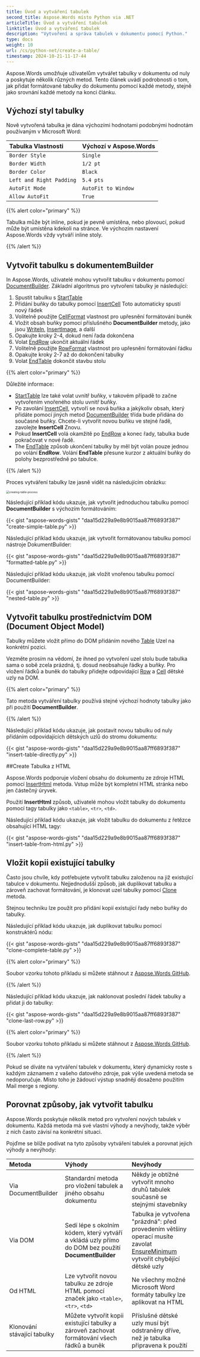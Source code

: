 ```yaml
---
title: Úvod a vytváření tabulek
second_title: Aspose.Words místo Python via .NET
articleTitle: Úvod a vytváření tabulek
linktitle: Úvod a vytváření tabulek
description: "Vytvoření a správa tabulek v dokumentu pomocí Python."
type: docs
weight: 10
url: /cs/python-net/create-a-table/
timestamp: 2024-10-21-11-17-44
---
```


Aspose.Words umožňuje uživatelům vytvářet tabulky v dokumentu od nuly a poskytuje několik různých metod. Tento článek uvádí podrobnosti o tom, jak přidat formátované tabulky do dokumentu pomocí každé metody, stejně jako srovnání každé metody na konci článku.

## Výchozí styl tabulky

Nově vytvořená tabulka je dána výchozími hodnotami podobnými hodnotám používaným v Microsoft Word:

| Tabulka Vlastnosti | Výchozí v Aspose.Words |
|  :-  |  :-  |
| `Border Style` |  `Single`  |
| `Border Width` | `1/2 pt` |
| `Border Color` |  `Black`  |
| `Left and Right Padding` | `5.4 pts` |
| `AutoFit Mode` | `AutoFit to Window` |
| `Allow AutoFit` |  `True`  |
{{% alert color="primary" %}}

Tabulka může být inline, pokud je pevně umístěna, nebo plovoucí, pokud může být umístěna kdekoli na stránce. Ve výchozím nastavení Aspose.Words vždy vytváří inline stoly.

{{% /alert %}}

## Vytvořit tabulku s dokumentemBuilder

In Aspose.Words, uživatelé mohou vytvořit tabulku v dokumentu pomocí [DocumentBuilder](https://reference.aspose.com/words/python-net/aspose.words/documentbuilder/). Základní algoritmus pro vytvoření tabulky je následující:

1. Spustit tabulku s [StartTable](https://reference.aspose.com/words/python-net/aspose.words/documentbuilder/start_table/)
2. Přidání buňky do tabulky pomocí [InsertCell](https://reference.aspose.com/words/python-net/aspose.words/documentbuilder/insert_cell/) Toto automaticky spustí nový řádek
3. Volitelně použijte [CellFormat](https://reference.aspose.com/words/python-net/aspose.words/documentbuilder/cell_format/) vlastnost pro upřesnění formátování buněk
4. Vložit obsah buňky pomocí příslušného **DocumentBuilder** metody, jako jsou [Writeln](https://reference.aspose.com/words/python-net/aspose.words/documentbuilder/writeln/#str), [InsertImage](https://reference.aspose.com/words/python-net/aspose.words/documentbuilder/insert_image/#str), a další
5. Opakujte kroky 2-4, dokud není řada dokončena
6. Volat [EndRow](https://reference.aspose.com/words/python-net/aspose.words/documentbuilder/end_row/) ukončit aktuální řádek
7. Volitelně použijte [RowFormat](https://reference.aspose.com/words/python-net/aspose.words/documentbuilder/row_format/) vlastnost pro upřesnění formátování řádku
8. Opakujte kroky 2-7 až do dokončení tabulky
9. Volat [EndTable](https://reference.aspose.com/words/python-net/aspose.words/documentbuilder/end_table/) dokončit stavbu stolu

{{% alert color="primary" %}}

Důležité informace:

- [StartTable](https://reference.aspose.com/words/python-net/aspose.words/documentbuilder/start_table/) lze také volat uvnitř buňky, v takovém případě to začne vytvořením vnořeného stolu uvnitř buňky.
- Po zavolání [InsertCell](https://reference.aspose.com/words/python-net/aspose.words/documentbuilder/insert_cell/), vytvoří se nová buňka a jakýkoliv obsah, který přidáte pomocí jiných metod [DocumentBuilder](https://reference.aspose.com/words/python-net/aspose.words/documentbuilder/) třída bude přidána do současné buňky. Chcete-li vytvořit novou buňku ve stejné řadě, zavolejte **InsertCell** Znovu.
- Pokud **InsertCell** volá okamžitě po [EndRow](https://reference.aspose.com/words/python-net/aspose.words/documentbuilder/end_row/) a konec řady, tabulka bude pokračovat v nové řadě.
- The [EndTable](https://reference.aspose.com/words/python-net/aspose.words/documentbuilder/end_table/) způsob ukončení tabulky by měl být volán pouze jednou po volání **EndRow**. Volání **EndTable** přesune kurzor z aktuální buňky do polohy bezprostředně po tabulce.

{{% /alert %}}

Proces vytváření tabulky lze jasně vidět na následujícím obrázku:

<img src="/words/python-net/create-a-table/creating-table-process.jpg" alt="creating-table-process" style="zoom:50%;" />

Následující příklad kódu ukazuje, jak vytvořit jednoduchou tabulku pomocí **DocumentBuilder** s výchozím formátováním:

{{< gist "aspose-words-gists" "daa15d229a9e8b9015aa87ff6893f387" "create-simple-table.py" >}}

Následující příklad kódu ukazuje, jak vytvořit formátovanou tabulku pomocí nástroje DokumentBuilder:

{{< gist "aspose-words-gists" "daa15d229a9e8b9015aa87ff6893f387" "formatted-table.py" >}}

Následující příklad kódu ukazuje, jak vložit vnořenou tabulku pomocí DocumentBuilder:

{{< gist "aspose-words-gists" "daa15d229a9e8b9015aa87ff6893f387" "nested-table.py" >}}

## Vytvořit tabulku prostřednictvím DOM (Document Object Model)

Tabulky můžete vložit přímo do DOM přidáním nového [Table](https://reference.aspose.com/words/python-net/aspose.words.tables/table/) Uzel na konkrétní pozici.

Vezměte prosím na vědomí, že ihned po vytvoření uzel stolu bude tabulka sama o sobě zcela prázdná, tj. dosud neobsahuje řádky a buňky. Pro vložení řádků a buněk do tabulky přidejte odpovídající [Row](https://reference.aspose.com/words/python-net/aspose.words.tables/row/) a [Cell](https://reference.aspose.com/words/python-net/aspose.words.tables/cell/) dětské uzly na DOM.

{{% alert color="primary" %}}

Tato metoda vytváření tabulky používá stejné výchozí hodnoty tabulky jako při použití **DocumentBuilder**.

{{% /alert %}}

Následující příklad kódu ukazuje, jak postavit novou tabulku od nuly přidáním odpovídajících dětských uzlů do stromu dokumentu:

{{< gist "aspose-words-gists" "daa15d229a9e8b9015aa87ff6893f387" "insert-table-directly.py" >}}

##Create Tabulka z HTML

Aspose.Words podporuje vložení obsahu do dokumentu ze zdroje HTML pomocí [InsertHtml](https://reference.aspose.com/words/python-net/aspose.words/documentbuilder/insert_html/) metoda. Vstup může být kompletní HTML stránka nebo jen částečný úryvek.

Použití **InsertHtml** způsob, uživatelé mohou vložit tabulky do dokumentu pomocí tagy tabulky jako `<table>`, `<tr>`, `<td>`.

Následující příklad kódu ukazuje, jak vložit tabulku do dokumentu z řetězce obsahující HTML tagy:

{{< gist "aspose-words-gists" "daa15d229a9e8b9015aa87ff6893f387" "insert-table-from-html.py" >}}

## Vložit kopii existující tabulky

Často jsou chvíle, kdy potřebujete vytvořit tabulku založenou na již existující tabulce v dokumentu. Nejjednodušší způsob, jak duplikovat tabulku a zároveň zachovat formátování, je klonovat uzel tabulky pomocí [Clone](https://reference.aspose.com/words/python-net/aspose.words/node/clone/) metoda.

Stejnou techniku lze použít pro přidání kopií existující řady nebo buňky do tabulky.

Následující příklad kódu ukazuje, jak duplikovat tabulku pomocí konstruktérů nódu:

{{< gist "aspose-words-gists" "daa15d229a9e8b9015aa87ff6893f387" "clone-complete-table.py" >}}

{{% alert color="primary" %}}

Soubor vzorku tohoto příkladu si můžete stáhnout z [Aspose.Words GitHub](https://github.com/aspose-words/Aspose.Words-for-Python-via-.NET/blob/master/Examples/Data/Tables.docx).

{{% /alert %}}

Následující příklad kódu ukazuje, jak naklonovat poslední řádek tabulky a přidat ji do tabulky:

{{< gist "aspose-words-gists" "daa15d229a9e8b9015aa87ff6893f387" "clone-last-row.py" >}}

{{% alert color="primary" %}}

Soubor vzorku tohoto příkladu si můžete stáhnout z [Aspose.Words GitHub](https://github.com/aspose-words/Aspose.Words-for-Python-via-.NET/blob/master/Examples/Data/Tables.docx).

{{% /alert %}}

Pokud se díváte na vytváření tabulek v dokumentu, který dynamicky roste s každým záznamem z vašeho datového zdroje, pak výše uvedená metoda se nedoporučuje. Místo toho je žádoucí výstup snadněji dosaženo použitím Mail merge s regiony.

## Porovnat způsoby, jak vytvořit tabulku

Aspose.Words poskytuje několik metod pro vytvoření nových tabulek v dokumentu. Každá metoda má své vlastní výhody a nevýhody, takže výběr z nich často závisí na konkrétní situaci.

Pojďme se blíže podívat na tyto způsoby vytváření tabulek a porovnat jejich výhody a nevýhody:

|  Metoda | Výhody |  Nevýhody |
|  :-  |  :-  |  :-  |
| Via DocumentBuilder | Standardní metoda pro vložení tabulek a jiného obsahu dokumentu | Někdy je obtížné vytvořit mnoho druhů tabulek současně se stejnými stavebníky |
| Via DOM |  Sedí lépe s okolním kódem, který vytváří a vkládá uzly přímo do DOM bez použití **DocumentBuilder** | Tabulka je vytvořena "prázdná": před provedením většiny operací musíte zavolat [EnsureMinimum](https://reference.aspose.com/words/python-net/aspose.words.tables/table/ensure_minimum/) vytvořit chybějící dětské uzly |
| Od HTML | Lze vytvořit novou tabulku ze zdroje HTML pomocí značek jako `<table>`, `<tr>`, `<td>` | Ne všechny možné Microsoft Word formáty tabulky lze aplikovat na HTML |
| Klonování stávající tabulky | Můžete vytvořit kopii existující tabulky a zároveň zachovat formátování všech řádků a buněk | Příslušné dětské uzly musí být odstraněny dříve, než je tabulka připravena k použití |
